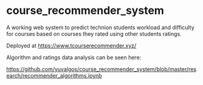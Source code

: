 # course_recommender_system
A working web system to predict technion students workload and difficulty for courses based on courses they rated using other students ratings.

Deployed at https://www.tcourserecommender.xyz/

Algorithm and ratings data analysis can be seen here:

https://github.com/yuvalgos/course_recommender_system/blob/master/research/recommender_algorithms.ipynb

